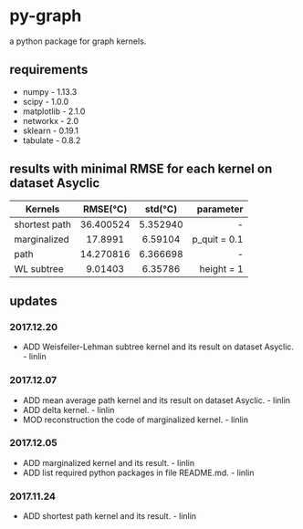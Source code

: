 # py-graph
a python package for graph kernels.

## requirements

* numpy - 1.13.3
* scipy - 1.0.0
* matplotlib - 2.1.0
* networkx - 2.0
* sklearn - 0.19.1
* tabulate - 0.8.2

## results with minimal RMSE for each kernel on dataset Asyclic
| Kernels       | RMSE(℃)  | std(℃)  | parameter    |
|---------------|:---------:|:--------:|-------------:|
| shortest path | 36.400524 | 5.352940 | -            |
| marginalized  | 17.8991   | 6.59104  | p_quit = 0.1 |
| path          | 14.270816 | 6.366698 | -            |
| WL subtree    | 9.01403   | 6.35786  | height = 1   |

## updates
### 2017.12.20
* ADD Weisfeiler-Lehman subtree kernel and its result on dataset Asyclic. - linlin
### 2017.12.07
* ADD mean average path kernel and its result on dataset Asyclic. - linlin
* ADD delta kernel. - linlin
* MOD reconstruction the code of marginalized kernel. - linlin
### 2017.12.05
* ADD marginalized kernel and its result. - linlin
* ADD list required python packages in file README.md. - linlin
### 2017.11.24
* ADD shortest path kernel and its result. - linlin
